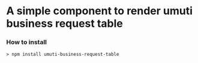 # A simple component to render umuti business request table

### How to install

```
> npm install umuti-business-request-table
```
